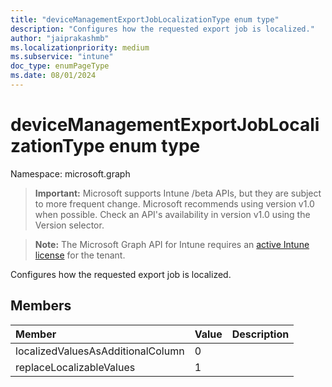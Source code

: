 ```yaml
---
title: "deviceManagementExportJobLocalizationType enum type"
description: "Configures how the requested export job is localized."
author: "jaiprakashmb"
ms.localizationpriority: medium
ms.subservice: "intune"
doc_type: enumPageType
ms.date: 08/01/2024
---
```


# deviceManagementExportJobLocalizationType enum type

Namespace: microsoft.graph

> **Important:** Microsoft supports Intune /beta APIs, but they are subject to more frequent change. Microsoft recommends using version v1.0 when possible. Check an API's availability in version v1.0 using the Version selector.

> **Note:** The Microsoft Graph API for Intune requires an [active Intune license](https://go.microsoft.com/fwlink/?linkid=839381) for the tenant.

Configures how the requested export job is localized.

## Members
|Member|Value|Description|
|:---|:---|:---|
|localizedValuesAsAdditionalColumn|0||
|replaceLocalizableValues|1||